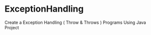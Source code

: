 # ExceptionHandling
Create a Exception Handling ( Throw &amp; Throws ) Programs Using Java Project 
